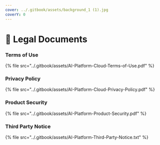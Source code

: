 ```yaml
---
cover: ../.gitbook/assets/background_1 (1).jpg
coverY: 0
---
```


# 📖 Legal Documents

### Terms of Use

{% file src="../.gitbook/assets/AI-Platform-Cloud-Terms-of-Use.pdf" %}

### Privacy Policy

{% file src="../.gitbook/assets/AI-Platform-Cloud-Privacy-Policy.pdf" %}

### Product Security

{% file src="../.gitbook/assets/AI-Platform-Product-Security.pdf" %}

### Third Party Notice

{% file src="../.gitbook/assets/AI-Platform-Third-Party-Notice.txt" %}
